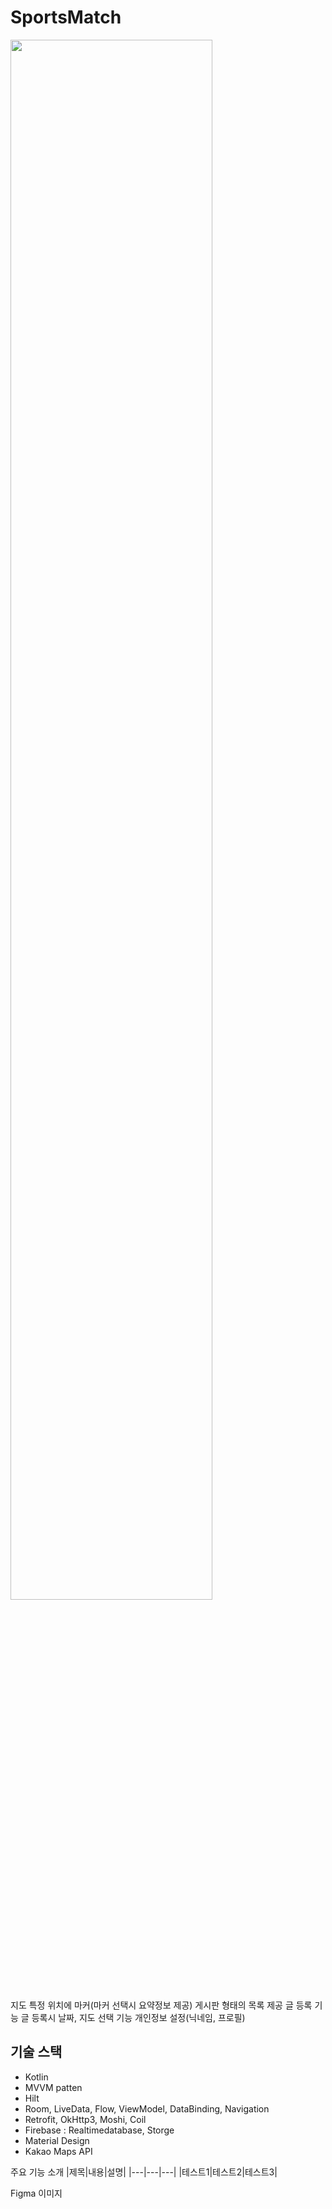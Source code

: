 # SportsMatch

<img width="80%" src="https://github.com/yyd3157/SportsMatch/assets/70931998/12d6eb66-b4c4-4d6e-bac0-26d54685742d"/>

지도 특정 위치에 마커(마커 선택시 요약정보 제공)
게시판 형태의 목록 제공
글 등록 기능
글 등록시 날짜, 지도 선택 기능
개인정보 설정(닉네임, 프로필)

## 기술 스택
+ Kotlin
+ MVVM patten
+ Hilt
+ Room, LiveData, Flow, ViewModel, DataBinding, Navigation
+ Retrofit, OkHttp3, Moshi, Coil
+ Firebase : Realtimedatabase, Storge 
+ Material Design
+ Kakao Maps API

주요 기능 소개
|제목|내용|설명|
|---|---|---|
|테스트1|테스트2|테스트3|

Figma
이미지
